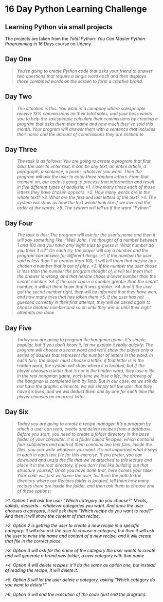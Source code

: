 # 16 Day Python Learning Challenge
## Learning Python via small projects

The projects are taken from the *Total Python: You Can Master Python Programming in 16 Days* course on Udemy.

## Day One 

>*You're going to create Python code that asks your friend to answer two questions that
require a single word each and then displays those combined words on the screen to
form a creative brand.*


## Day Two 

>*The situation is this: You work in a company where salespeople receive 13%
commissions on their total sales, and your boss wants you to help the salespeople
calculate their commissions by creating a program that asks them their name and
how much they've sold this month.
Your program will answer them with a sentence that includes their name and the
amount of commissions they are entitled to*



## Day Three 


>*The task is as follows:
You are going to create a program that first asks the user to
enter text. It can be any text, an entire article, a paragraph, a sentence, a poem,
whatever you want. Then the program will ask the user to enter three random letters.
From that moment on, our code is going to process that information and result in five
different types of analysis:*
*>1. How many times each of those letters they have chosen appears.*
*>2. How many words are in the whole text?*
*>3. What are the first and last letters of the text?*
*>4. The system will show us how the text would look like if we inverted the order of the words.*
*>5. The system will tell us if the word “Python”*


## Day Four 


>*The task is this: 
The program will ask for the user's name and then it will say something like: “Well John, I've thought of a number between 1 and 100 and you have only eight tries to guess it. What number do you think it is?” On each try, the player will say a number and the program can answer for different things.*
*>1. If the number the user said is less than 1 or greater than 100, it will tell them that he/she has chosen a number that is out of play.*
*>2. If the number the user chose is less than the number the program thought of, it will tell them that the answer is wrong, and that he/she chose a lower number than the secret number.*
*>3. If the user chose a number greater than the secret number, it will let them know that it was greater.*
*>4. And if the user got the secret number right, they will be informed that they have won, and how many tries that has taken them*
*>5. If the user has not guessed correctly in their first attempt, they will be asked again to choose another number and so on until they win or until their eight attempts are done*

## Day Five


>*Today you are going to program the hangman game.
>It's simple, popular, but if you don't know it, let me explain it really quickly: The program will choose a secret word and we'll show the player only a series of dashes that represent the number of letters in the word. In each turn, the player must choose a letter: if that letter is in the hidden word, the system will show where it is located, but if the player chooses a letter that is not in the hidden word, they lose a life.
In the real hangman game, each time we lose a life, the drawing of the hangman is completed limb by limb. But in our case, as we still do not have the graphic elements, we will simply tell the user that they have six lives, and we will deduct them one by one for each time the player chooses an incorrect letter.*

## Day Six

>*Today you are going to create a recipe manager. 
It’s a program by which a user can read, create and delete recipes from a database. Before you start, you need to create a folder directory in the base folder of your computer: it is a folder called Recipes, which contains four subfolders and each of them contains two text files. 
Inside the files, you can write whatever you want. It's not important what it says in each in each text file for this exercise. If you prefer, you can download and unzip the file that we've attached to this lecture and place it in the root directory, if you don't feel like building out that structure yourself. 
Once you have done that, here comes your task:
Your code will first welcome the user, tell them the path to the directory where our Recipes folder is located, tell them how many recipes there are inside the folder, and then ask them to choose one of these options:*

*>1. Option 1 will ask the user “Which category do you choose?” Meats, salads, desserts… whatever categories you want. And once the user chooses a category, it will ask them “Which recipe do you want to read?” And then it will show the content of that recipe.*

*>2. Option 2 is getting the user to create a new recipe in a specific category: it will also ask the user to choose a category, but then it will ask the user to write the name and content of a new recipe, and it will create that file in the correct place.*
   
*>3. Option 3 will ask for the name of the category the user wants to create and will generate a brand new folder, a new category with that name*
   
*>4. Option 4 will delete recipes: it’ll do the same as option one, but instead of reading the recipe, it will delete it.*
   
*>5. Option 5 will let the user delete a category, asking “Which category do you want to delete?”*
   
*>6. Option 6 will end the execution of the code (just end the program).*
